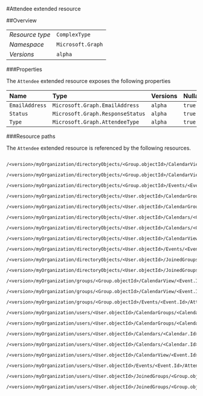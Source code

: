 #Attendee extended resource

 



##Overview

|  |  | 
| :-- | :-- | 
| _Resource type_ | `ComplexType` | 
| _Namespace_ | `Microsoft.Graph` | 
| _Versions_ | `alpha` | 


###Properties

The `Attendee` extended resource exposes the following properties 

| Name | Type | Versions | Nullable | Unicode | Comments | 
| :-- | :-- | :-- | :-- | :-- | :-- | 
| `EmailAddress` | `Microsoft.Graph.EmailAddress` | `alpha` | `true` | `n/a` |  | 
| `Status` | `Microsoft.Graph.ResponseStatus` | `alpha` | `true` | `n/a` |  | 
| `Type` | `Microsoft.Graph.AttendeeType` | `alpha` | `true` | `n/a` |  | 


###Resource paths

The `Attendee` extended resource is referenced by the following resources. 

```
	/<version>/myOrganization/directoryObjects/<Group.objectId>/CalendarView/<Event.Id>/Attendees
	/<version>/myOrganization/directoryObjects/<Group.objectId>/CalendarView/<Event.Id>/Instances/<Event.Id>/Attendees
	/<version>/myOrganization/directoryObjects/<Group.objectId>/Events/<Event.Id>/Attendees
	/<version>/myOrganization/directoryObjects/<User.objectId>/CalendarGroups/<CalendarGroup.Id>/Calendars/<Calendar.Id>/CalendarView/<Event.Id>/Attendees
	/<version>/myOrganization/directoryObjects/<User.objectId>/CalendarGroups/<CalendarGroup.Id>/Calendars/<Calendar.Id>/Events/<Event.Id>/Attendees
	/<version>/myOrganization/directoryObjects/<User.objectId>/Calendars/<Calendar.Id>/CalendarView/<Event.Id>/Attendees
	/<version>/myOrganization/directoryObjects/<User.objectId>/Calendars/<Calendar.Id>/Events/<Event.Id>/Attendees
	/<version>/myOrganization/directoryObjects/<User.objectId>/CalendarView/<Event.Id>/Attendees
	/<version>/myOrganization/directoryObjects/<User.objectId>/Events/<Event.Id>/Attendees
	/<version>/myOrganization/directoryObjects/<User.objectId>/JoinedGroups/<Group.objectId>/CalendarView/<Event.Id>/Attendees
	/<version>/myOrganization/directoryObjects/<User.objectId>/JoinedGroups/<Group.objectId>/Events/<Event.Id>/Attendees
	/<version>/myOrganization/groups/<Group.objectId>/CalendarView/<Event.Id>/Attendees
	/<version>/myOrganization/groups/<Group.objectId>/CalendarView/<Event.Id>/Instances/<Event.Id>/Attendees
	/<version>/myOrganization/groups/<Group.objectId>/Events/<Event.Id>/Attendees
	/<version>/myOrganization/users/<User.objectId>/CalendarGroups/<CalendarGroup.Id>/Calendars/<Calendar.Id>/CalendarView/<Event.Id>/Attendees
	/<version>/myOrganization/users/<User.objectId>/CalendarGroups/<CalendarGroup.Id>/Calendars/<Calendar.Id>/Events/<Event.Id>/Attendees
	/<version>/myOrganization/users/<User.objectId>/Calendars/<Calendar.Id>/CalendarView/<Event.Id>/Attendees
	/<version>/myOrganization/users/<User.objectId>/Calendars/<Calendar.Id>/Events/<Event.Id>/Attendees
	/<version>/myOrganization/users/<User.objectId>/CalendarView/<Event.Id>/Attendees
	/<version>/myOrganization/users/<User.objectId>/Events/<Event.Id>/Attendees
	/<version>/myOrganization/users/<User.objectId>/JoinedGroups/<Group.objectId>/CalendarView/<Event.Id>/Attendees
	/<version>/myOrganization/users/<User.objectId>/JoinedGroups/<Group.objectId>/Events/<Event.Id>/Attendees
```





<!-- {
"type": "#page.annotation",
"tocPath": "ComplexType/Attendee",
"section": "documentation"
} -->